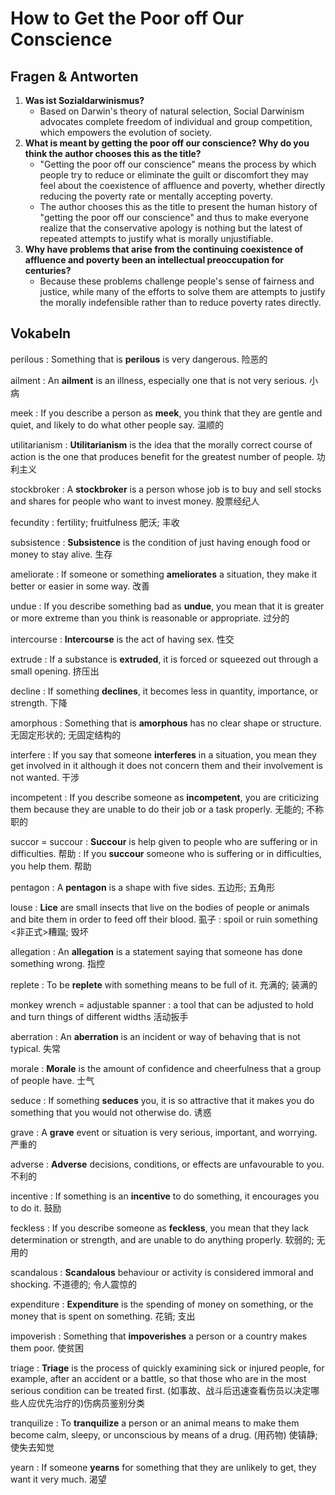 # How to Get the Poor off Our Conscience

## Fragen & Antworten

1. __Was ist Sozialdarwinismus?__
   - Based on Darwin's theory of natural selection, Social Darwinism advocates complete freedom of individual and group competition, which empowers the evolution of society.
1. __What is meant by getting the poor off our conscience? Why do you think the author chooses this as the title?__
   - "Getting the poor off our conscience" means the process by which people try to reduce or eliminate the guilt or discomfort they may feel about the coexistence of affluence and poverty, whether directly reducing the poverty rate or mentally accepting poverty.
   - The author chooses this as the title to present the human history of "getting the poor off our conscience" and thus to make everyone realize that the conservative apology is nothing but the latest of repeated attempts to justify what is morally unjustifiable.
2. __Why have problems that arise from the continuing coexistence of affluence and poverty been an intellectual preoccupation for centuries?__
   - Because these problems challenge people's sense of fairness and justice, while many of the efforts to solve them are attempts to justify the morally indefensible rather than to reduce poverty rates directly.

## Vokabeln
perilous
: Something that is __perilous__ is very dangerous. 险恶的

ailment 
: An __ailment__ is an illness, especially one that is not very serious. 小病

meek
: If you describe a person as __meek__, you think that they are gentle and quiet, and likely to do what other people say. 温顺的

utilitarianism
: __Utilitarianism__ is the idea that the morally correct course of action is the one that produces benefit for the greatest number of people. 功利主义

stockbroker
: A __stockbroker__ is a person whose job is to buy and sell stocks and shares for people who want to invest money. 股票经纪人

fecundity
: fertility; fruitfulness 肥沃; 丰收

subsistence
: __Subsistence__ is the condition of just having enough food or money to stay alive. 生存

ameliorate
: If someone or something __ameliorates__ a situation, they make it better or easier in some way. 改善

undue
: If you describe something bad as __undue__, you mean that it is greater or more extreme than you think is reasonable or appropriate. 过分的

intercourse 
: __Intercourse__ is the act of having sex. 性交

extrude
: If a substance is __extruded__, it is forced or squeezed out through a small opening. 挤压出

decline
: If something __declines__, it becomes less in quantity, importance, or strength. 下降

amorphous
: Something that is __amorphous__ has no clear shape or structure. 无固定形状的; 无固定结构的

interfere
: If you say that someone __interferes__ in a situation, you mean they get involved in it although it does not concern them and their involvement is not wanted. 干涉

incompetent
: If you describe someone as __incompetent__, you are criticizing them because they are unable to do their job or a task properly. 无能的; 不称职的

succor = succour
: __Succour__ is help given to people who are suffering or in difficulties. 帮助
: If you __succour__ someone who is suffering or in difficulties, you help them. 帮助

pentagon
: A __pentagon__ is a shape with five sides. 五边形; 五角形

louse 
: __Lice__ are small insects that live on the bodies of people or animals and bite them in order to feed off their blood. 虱子
: spoil or ruin something <非正式>糟蹋; 毁坏

allegation 
: An __allegation__ is a statement saying that someone has done something wrong. 指控

replete 
: To be __replete__ with something means to be full of it. 充满的; 装满的

monkey wrench = adjustable spanner
: a tool that can be adjusted to hold and turn things of different widths 活动扳手

aberration
: An __aberration__ is an incident or way of behaving that is not typical. 失常

morale
: __Morale__ is the amount of confidence and cheerfulness that a group of people have. 士气

seduce
:  If something __seduces__ you, it is so attractive that it makes you do something that you would not otherwise do. 诱惑

grave
: A __grave__ event or situation is very serious, important, and worrying. 严重的

adverse 
: __Adverse__ decisions, conditions, or effects are unfavourable to you. 不利的

incentive
: If something is an __incentive__ to do something, it encourages you to do it. 鼓励

feckless
: If you describe someone as __feckless__, you mean that they lack determination or strength, and are unable to do anything properly. 软弱的; 无用的

scandalous 
: __Scandalous__ behaviour or activity is considered immoral and shocking. 不道德的; 令人震惊的

expenditure 
: __Expenditure__ is the spending of money on something, or the money that is spent on something. 花销; 支出

impoverish
: Something that __impoverishes__ a person or a country makes them poor. 使贫困

triage
: __Triage__ is the process of quickly examining sick or injured people, for example, after an accident or a battle, so that those who are in the most serious condition can be treated first. (如事故、战斗后迅速查看伤员以决定哪些人应优先治疗的)伤病员鉴别分类

tranquilize
: To __tranquilize__ a person or an animal means to make them become calm, sleepy, or unconscious by means of a drug. (用药物) 使镇静; 使失去知觉

yearn
: If someone __yearns__ for something that they are unlikely to get, they want it very much. 渴望

